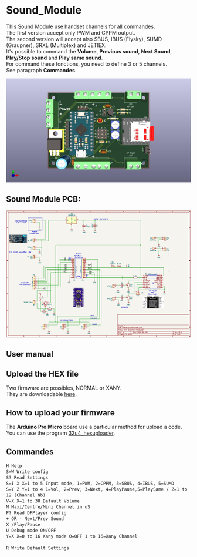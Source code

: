 # Sound_Module

This Sound Module use handset channels for all commandes.  
The first version accept only PWM and CPPM output.  
The second version will accept also SBUS, IBUS (Flysky), SUMD (Graupner), SRXL (Multiplex) and JETIEX.  
It's possible to command the **Volume**, **Previous sound**, **Next Sound**, **Play/Stop sound** and **Play same sound**.  
For command these fonctions, you need to define 3 or 5 channels.  
See paragraph **Commandes**.  

![Top View](https://github.com/pierrotm777/Sound_Module/blob/main/Hardware/Sound_ChristianTop.jpg)  

## Sound Module PCB:
![Schematic](https://github.com/pierrotm777/Sound_Module/blob/main/Hardware/Sound_Module_v1.0.png)

## User manual


## Upload the HEX file
Two firmware are possibles, NORMAL or XANY.  
They are downloadable [here](https://github.com/pierrotm777/Sound_Module/tree/main/Firmware).  

## How to upload your firmware
The **Arduino Pro Micro** board use a particular method for upload a code.  
You can use the program [32u4_hexuploader](https://github.com/uriba107/32u4_hexuploader).


## Commandes
```SOUND_MODULE V1.0 [Use RC_NANY libs] (C) pierrotm777
H Help
S=W Write config
S? Read Settings
S=I X X=1 to 5 Input mode, 1=PWM, 2=CPPM, 3=SBUS, 4=IBUS, 5=SUMD
S=Y Z Y=1 to 4 1=Vol, 2=Prev, 3=Next, 4=PlayPause,5=PlaySame / Z=1 to 12 (Channel Nb)
V=X X=1 to 30 Default Volume
M Maxi/Centre/Mini Channel in uS
P? Read DFPlayer config
+ OR - Next/Prev Sound
X /Play/Pause
U Debug mode ON/OFF
Y=X X=0 to 16 Xany mode 0=OFF 1 to 16=Xany Channel
  
R Write Default Settings

```

